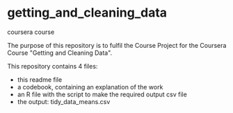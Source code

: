 # getting_and_cleaning_data
coursera course

The purpose of this repository is to fulfil the Course Project for the Coursera Course "Getting and Cleaning Data".

This repository contains 4 files:
- this readme file
- a codebook, containing an explanation of the work
- an R file with the script to make the required output csv file
- the output: tidy_data_means.csv
